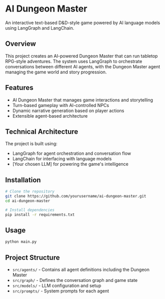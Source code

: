 # AI Dungeon Master

An interactive text-based D&D-style game powered by AI language models using LangGraph and LangChain.

## Overview

This project creates an AI-powered Dungeon Master that can run tabletop RPG-style adventures. The system uses LangGraph to orchestrate conversations between different AI agents, with the Dungeon Master agent managing the game world and story progression.

## Features

- AI Dungeon Master that manages game interactions and storytelling
- Turn-based gameplay with AI-controlled NPCs
- Dynamic narrative generation based on player actions
- Extensible agent-based architecture

## Technical Architecture

The project is built using:
- LangGraph for agent orchestration and conversation flow
- LangChain for interfacing with language models
- [Your chosen LLM] for powering the game's intelligence

## Installation

```bash
# Clone the repository
git clone https://github.com/yourusername/ai-dungeon-master.git
cd ai-dungeon-master

# Install dependencies
pip install -r requirements.txt
```

## Usage

```bash
python main.py
```

## Project Structure

- `src/agents/` - Contains all agent definitions including the Dungeon Master
- `src/graph/` - Defines the conversation graph and game state
- `src/models/` - LLM configuration and setup
- `src/prompts/` - System prompts for each agent
